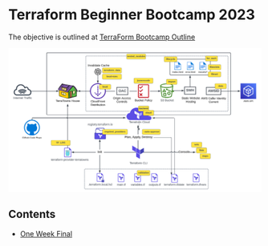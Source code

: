# Terraform Beginner Bootcamp 2023

The objective is outlined at [TerraForm Bootcamp Outline](https://docs.google.com/document/d/1Ywh-7qaMz3FHUK6SlpZaXJd__FYQnwIlq8MaRmP_X_M/edit)  

<img src="assets/Diagram.png">

## Contents

* [One Week Final](journal/week.md)